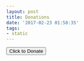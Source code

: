 ```yaml
---
layout: post
title: Donations
date: '2017-02-23 01:58:35'
tags:
- static
---
```


<button onclick="window.location.href='https://zohosecurepay.com/checkout/pkto7lw-pmkpc0nwgxgfz/Donations'">Click to Donate</button>

<!--
**Repeater Funds**

<form action="https://wt-7b4290ab29234f96bc43dd88f07ba693-0.run.webtask.io/dsarcdonations" method="POST">
  <script
    src="https://checkout.stripe.com/checkout.js"
    class="stripe-button"
    data-key="pk_test_pCRZMuJaQznWVFiVxuoUnS0v"
    data-image="https://stripe.com/img/documentation/checkout/marketplace.png"
    data-name="Do Something Amateur Radio Club"
    data-description="Donations for DSARC"
    data-amount="500"
    data-locale="auto"
    data-zip-code="true"
    data-billing-address="true"
    data-panel-label="Donate"
    data-bitcoin="true"
    data-label="Donate $5.00">
  </script>
</form>
-->